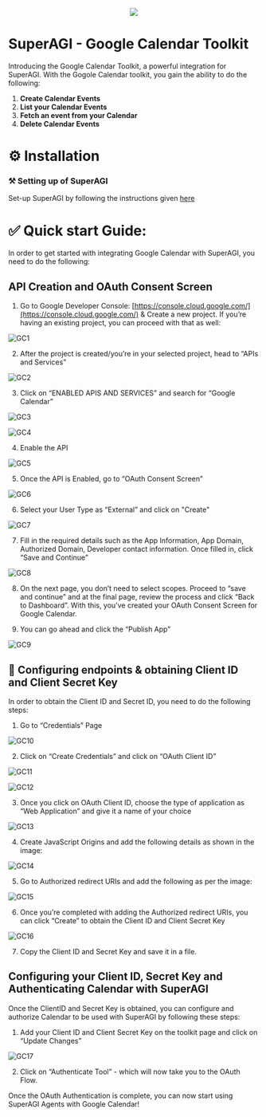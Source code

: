 <p align=center>
<a href=”https://superagi.co”><img src=https://superagi.co/wp-content/uploads/2023/05/SuperAGI_icon.png></a>
</p>

# SuperAGI - Google Calendar Toolkit

Introducing the Google Calendar Toolkit, a powerful integration for SuperAGI. With the Gogole Calendar toolkit, you gain the ability to do the following:

1. **Create Calendar Events**
2. **List your Calendar Events**
3. **Fetch an event from your Calendar**
4. **Delete Calendar Events**

# ⚙️ Installation

### ⚒️ Setting up of SuperAGI

Set-up SuperAGI by following the instructions given [here](https://github.com/TransformerOptimus/SuperAGI/blob/main/README.MD)

# ✅ Quick start Guide:

In order to get started with integrating Google Calendar with SuperAGI, you need to do the following:

## API Creation and OAuth Consent Screen

1. Go to Google Developer Console:
[https://console.cloud.google.com/](https://console.cloud.google.com/) & Create a new project. If you’re having an existing project, you can proceed with that as well:

![GC1](README/GC1.png)

2. After the project is created/you’re in your selected project, head to “APIs and Services”

![GC2](README/GC2.png)

3. Click on “ENABLED APIS AND SERVICES” and search for “Google Calendar”

![GC3](README/GC3.png)

![GC4](README/GC4.png)

4. Enable the API

![GC5](README/GC5.png)

5. Once the API is Enabled, go to “OAuth Consent Screen” 

![GC6](README/GC6.png)

6. Select your User Type as “External” and click on "Create"

![GC7](README/GC7.png)

7. Fill in the required details such as the App Information, App Domain, Authorized Domain, Developer contact information. Once filled in, click “Save and Continue” 

![GC8](README/GC8.png)

8. On the next page, you don’t need to select scopes. Proceed to “save and continue” and at the final page, review the process and click “Back to Dashboard”.  With this, you’ve created your OAuth Consent Screen for Google Calendar.
   
9. You can go ahead and click the “Publish App” 

![GC9](README/GC9.png)

## 🔧 Configuring endpoints & obtaining Client ID and Client Secret Key

In order to obtain the Client ID and Secret ID, you need to do the following steps: 

1. Go to “Credentials” Page

![GC10](README/GC10.png)

2. Click on “Create Credentials” and click on “OAuth Client ID”

![GC11](README/GC11.png)

![GC12](README/GC12.png)

3. Once you click on OAuth Client ID, choose the type of application as “Web Application” and give it a name of your choice

![GC13](README/GC13.png)

4. Create JavaScript Origins and add the following details as shown in the image: 

![GC14](README/GC14.png)

5. Go to Authorized redirect URIs and add the following as per the image: 

![GC15](README/GC15.png)

6. Once you’re completed with adding the Authorized redirect URIs, you can click “Create” to obtain the Client ID and Client Secret Key

![GC16](README/GC16.png)

7. Copy the Client ID and Secret Key and save it in a file. 

## Configuring your Client ID, Secret Key and Authenticating Calendar with SuperAGI

Once the ClientID and Secret Key is obtained, you can configure and authorize Calendar to be used with SuperAGI by following these steps: 

1. Add your Client ID and Client Secret Key on the toolkit page and click on “Update Changes”

![GC17](README/GC17.png)

2. Click on “Authenticate Tool” - which will now take you to the OAuth Flow. 

Once the OAuth Authentication is complete, you can now start using SuperAGI Agents with Google Calendar!
